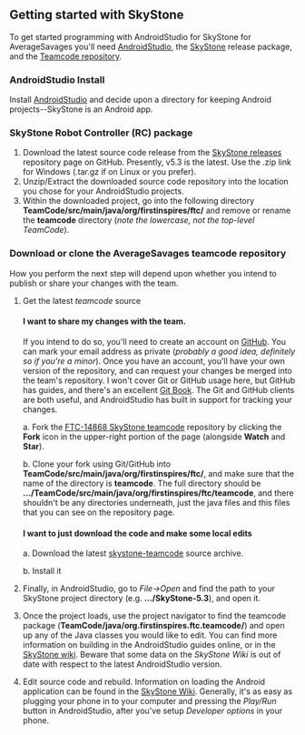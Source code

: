 ## Getting started with SkyStone

To get started programming with AndroidStudio for SkyStone for AverageSavages
you'll need [AndroidStudio](https://developer.android.com/studio), the
[SkyStone](https://github.com/FIRST-Tech-Challenge/SkyStone) release package, and
the [Teamcode repository](https://github.com/FTC-14868/skystone-teamcode).

### AndroidStudio Install

Install [AndroidStudio](https://developer.android.com/studio) and decide upon
a directory for keeping Android projects--SkyStone is an Android app.

### SkyStone Robot Controller (RC) package

1.	Download the latest source code release from the 
	[SkyStone releases](https://github.com/FIRST-Tech-Challenge/SkyStone/releases)
    repository page on GitHub. Presently, v5.3 is the latest. Use the .zip link for
	Windows (.tar.gz if on Linux or you prefer).
2.	Unzip/Extract the downloaded source code repository into the location you chose
    for your AndroidStudio projects.
3.  Within the downloaded project, go into the following directory
    **TeamCode/src/main/java/org/firstinspires/ftc/** and remove or rename
	the **teamcode** directory (*note the lowercase, not the top-level TeamCode*).

### Download or clone the AverageSavages teamcode repository

How you perform the next step will depend upon whether you intend to publish or
share your changes with the team.

1.  Get the latest *teamcode* source

	#### I want to share my changes with the team.

	If you intend to do so, you'll need to create an account on
	[GitHub](https://github.com). You can mark your email address as
	private (*probably a good idea, definitely so if you're a minor*). Once you have
	an account, you'll have your own version of the repository, and can request
	your changes be merged into the team's repository. I won't cover Git or GitHub
	usage here, but GitHub has guides, and there's an excellent
	[Git Book](https://git-scm.com/book/en/v2). The Git and GitHub clients are both
	useful, and AndroidStudio has built in support for tracking your changes.

	a.	Fork the [FTC-14868 SkyStone teamcode](https://github.com/FTC-14868/skystone-teamcode)
        repository by clicking the **Fork** icon in the upper-right portion of the
	    page (alongside **Watch** and **Star**).
		
	b.	Clone your fork using Git/GitHub into **TeamCode/src/main/java/org/firstinspires/ftc/**,
		and make sure that the name of the directory is **teamcode**. The full directory
		should be **.../TeamCode/src/main/java/org/firstinspires/ftc/teamcode**, and there
		shouldn't be any directories underneath, just the java files and this files that
		you can see on the repository page.

	#### I want to just download the code and make some local edits

	a. Download the latest [skystone-teamcode](https://github.com/FTC-14868/skystone-teamcode/archive/master.zip)
		source archive.
		
	b. Install it

2.  Finally, in AndroidStudio, go to *File->Open* and find the path to your SkyStone
    project directory (e.g. **.../SkyStone-5.3**), and open it.
3.  Once the project loads, use the project navigator to find the teamcode package
	(**TeamCode/java/org.firstinspires.ftc.teamcode/**) and open up any of the Java
	classes you would like to edit. You can find more information on building in the
	AndroidStudio guides online, or in the [SkyStone wiki](https://github.com/FIRST-Tech-Challenge/SkyStone/wiki).
	Beware that some data on the *SkyStone Wiki* is out of date with respect to the
	latest AndroidStudio version.
4.  Edit source code and rebuild. Information on loading the Android application can
	be found in the [SkyStone Wiki](https://github.com/FIRST-Tech-Challenge/SkyStone/wiki).
	Generally, it's as easy as plugging your phone in to your computer and pressing the *Play/Run*
	button in AndroidStudio, after you've setup *Developer options* in your phone.

